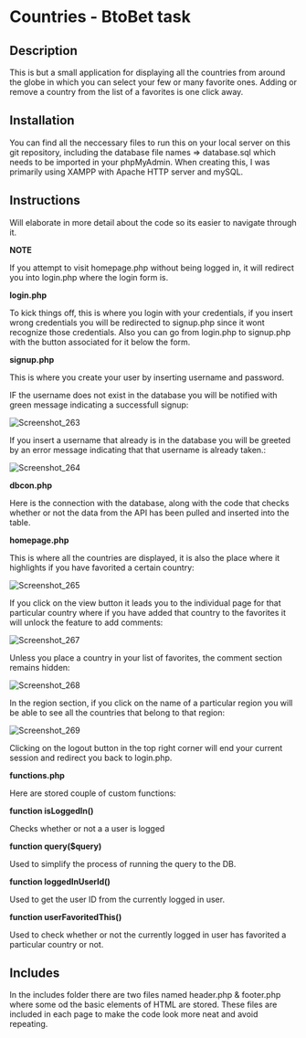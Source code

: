 ﻿# Countries - BtoBet task

## Description 

This is but a small application for displaying all the countries from around the globe in which you can select your few or many favorite ones. Adding or remove a country from the list of a favorites is one click away. 

## Installation

You can find all the neccessary files to run this on your local server on this git repository, including the database file names => database.sql which needs to be imported in your phpMyAdmin. When creating this, I was primarily using XAMPP with Apache HTTP server and mySQL. 

## Instructions 

Will elaborate in more detail about the code so its easier to navigate through it. 

**NOTE** 

If you attempt to visit homepage.php without being logged in, it will redirect you into login.php where the login form is. 

**login.php**

To kick things off, this is where you login with your credentials, if you insert wrong credentials you will be redirected to signup.php since it wont recognize those credentials. Also you can go from login.php to signup.php with the button associated for it below the form.

**signup.php** 

This is where you create your user by inserting username and password. 

IF the username does not exist in the database you will be notified with green message indicating a successfull signup: 

![Screenshot_263](https://user-images.githubusercontent.com/40368651/195432507-a2f77459-2ee5-4aa8-95d5-70881e138cf0.png)

If you insert a username that already is in the database you will be greeted by an error message indicating that that username is already taken.: 

![Screenshot_264](https://user-images.githubusercontent.com/40368651/195432808-c407e0ce-66c8-4075-a4ad-1796d38a8d41.png)


**dbcon.php** 

Here is the connection with the database, along with the code that checks whether or not the data from the API has been pulled and inserted into the table. 

**homepage.php** 

This is where all the countries are displayed, it is also the place where it highlights if you have favorited a certain country: 

![Screenshot_265](https://user-images.githubusercontent.com/40368651/195433895-b0037b2c-533b-423f-9dba-6f84c7d914ab.png)

If you click on the view button it leads you to the individual page for that particular country where if you have added that country to the favorites it will unlock the feature to add comments: 

![Screenshot_267](https://user-images.githubusercontent.com/40368651/195434101-a46a496f-d6f6-4f42-901b-f4214979adc4.png)

Unless you place a country in your list of favorites, the comment section remains hidden: 

![Screenshot_268](https://user-images.githubusercontent.com/40368651/195434321-9415c233-05c9-40b1-9c85-f7ee48facff5.png)

In the region section, if you click on the name of a particular region you will be able to see all the countries that belong to that region: 

![Screenshot_269](https://user-images.githubusercontent.com/40368651/195435621-b1dce595-ae1a-4cc1-8d46-a104b56a8018.png)


Clicking on the logout button in the top right corner will end your current session and redirect you back to login.php. 

**functions.php** 

Here are stored couple of custom functions: 

**function isLoggedIn()** 

Checks whether or not a a user is logged

**function query($query)** 

Used to simplify the process of running the query to the DB. 

**function loggedInUserId()** 

Used to get the user ID from the currently logged in user. 

**function userFavoritedThis()** 

Used to check whether or not the currently logged in user has favorited a particular country or not. 

## Includes 

In the includes folder there are two files named header.php & footer.php where some od the basic elements of HTML are stored. These files are included in each page to make the code look more neat and avoid repeating. 








